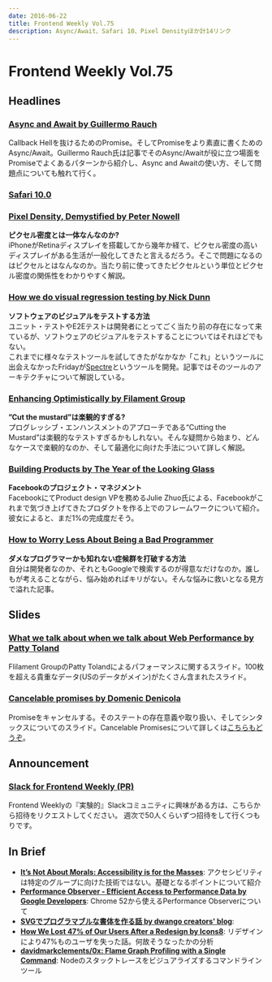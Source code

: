 ```yaml
---
date: 2016-06-22
title: Frontend Weekly Vol.75
description: Async/Await、Safari 10、Pixel Densityほか計14リンク
---
```


# Frontend Weekly Vol.75

## Headlines

### [Async and Await by Guillermo Rauch](https://zeit.co/blog/async-and-await)

Callback Hellを抜けるためのPromise。そしてPromiseをより素直に書くためのAsync/Await。Guillermo Rauch氏は記事でそのAsync/Awaitが役に立つ場面をPromiseでよくあるパターンから紹介し、Async and Awaitの使い方、そして問題点についても触れて行く。

### [Safari 10.0](https://developer.apple.com/library/prerelease/content/releasenotes/General/WhatsNewInSafari/Articles/Safari_10_0.html)



### [Pixel Density, Demystified by Peter Nowell](https://medium.com/@pnowelldesign/pixel-density-demystified-a4db63ba2922#.jpljrkr8g)

**ピクセル密度とは一体なんなのか?**  
iPhoneがRetinaディスプレイを搭載してから幾年か経て、ピクセル密度の高いディスプレイがある生活が一般化してきたと言えるだろう。そこで問題になるのはピクセルとはなんなのか。当たり前に使ってきたピクセルという単位とピクセル密度の関係性をわかりやすく解説。

### [How we do visual regression testing by Nick Dunn](https://medium.com/friday-people/how-we-do-visual-regression-testing-af63fa8b8eb1#.2cz0slk8j)

**ソフトウェアのビジュアルをテストする方法**  
ユニット・テストやE2Eテストは開発者にとってごく当たり前の存在になって来ているが、ソフトウェアのビジュアルをテストすることについてはそれほどでもない。  
これまでに様々なテストツールを試してきたがなかなか「これ」というツールに出会えなかったFridayが[Spectre](https://github.com/wearefriday/spectre)というツールを開発。記事ではそのツールのアーキテクチャについて解説している。

### [Enhancing Optimistically by Filament Group](https://www.filamentgroup.com/lab/enhancing-optimistically.html)

**”Cut the mustard”は楽観的すぎる?**  
プログレッシブ・エンハンスメントのアプローチである“Cutting the Mustard”は楽観的なテストすぎるかもしれない。そんな疑問から始まり、どんなケースで楽観的なのか、そして最適化に向けた手法について詳しく解説。

### [Building Products by The Year of the Looking Glass](https://medium.com/the-year-of-the-looking-glass/building-products-91aa93bea4bb#.j0egyh77r)

**Facebookのプロジェクト・マネジメント**  
FacebookにてProduct design VPを務めるJulie Zhuo氏による、Facebookがこれまで気づき上げてきたプロダクトを作る上でのフレームワークについて紹介。彼女によると、まだ1%の完成度だそう。

### [How to Worry Less About Being a Bad Programmer](https://www.stilldrinking.org/how-to-worry-less-about-being-a-bad-programmer)

**ダメなプログラマーかも知れない症候群を打破する方法**  
自分は開発者なのか、それともGoogleで検索するのが得意なだけなのか。誰しもが考えることながら、悩み始めればキリがない。そんな悩みに救いとなる見方で溢れた記事。

## Slides

### [What we talk about when we talk about Web Performance by Patty Toland](https://docs.google.com/presentation/d/11fLFu-Mq5zM3wAfZkMbEzJSu6dy9cp2HH0njU11OPPI/mobilepresent?slide=id.g3b7311b13_20)

Flilament GroupのPatty Tolandによるパフォーマンスに関するスライド。100枚を超える貴重なデータ(USのデータがメイン)がたくさん含まれたスライド。

### [Cancelable promises by Domenic Denicola](https://docs.google.com/presentation/d/1V4vmC54gJkwAss1nfEt9ywc-QOVOfleRxD5qtpMpc8U/preview?slide=id.gc6f9e470d_0_0)

Promiseをキャンセルする。そのステートの存在意義や取り扱い、そしてシンタックスについてのスライド。Cancelable Promisesについて詳しくは[こちらもどうぞ](https://domenic.github.io/cancelable-promise/)。

## Announcement

### [Slack for Frontend Weekly (PR)](https://studiomohawk.typeform.com/to/Kj8Gaj)

Frontend Weeklyの『実験的』Slackコミュニティに興味がある方は、こちらから招待をリクエストしてください。 週次で50人くらいずつ招待をして行くつもりです。

## In Brief

* [**It’s Not About Morals: Accessibility is for the Masses**](https://una.im/a11y-for-the-masses/): アクセシビリティは特定のグループに向けた技術ではない。基礎となるポイントについて紹介
* [**Performance Observer - Efficient Access to Performance Data by Google Developers**](https://developers.google.com/web/updates/2016/06/performance-observer?hl=en): Chrome 52から使えるPerformance Observerについて
* [**SVGでプログラマブルな書体を作る話 by dwango creators' blog**](http://creator.dwango.co.jp/8741.html): 
* [**How We Lost 47% of Our Users After a Redesign by Icons8**](https://icons8.com/articles/how-we-lost-47-of-our-users-after-a-redesign/): リデザインにより47%ものユーザを失った話。何故そうなったかの分析
* [**davidmarkclements/0x: Flame Graph Profiling with a Single Command**](https://github.com/davidmarkclements/0x): Nodeのスタックトレースをビジュアライズするコマンドラインツール